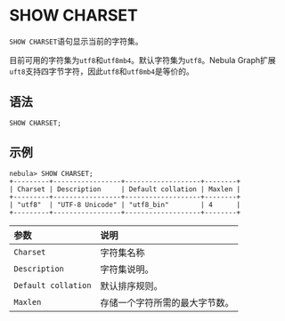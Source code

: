 # SHOW CHARSET

`SHOW CHARSET`语句显示当前的字符集。

目前可用的字符集为`utf8`和`utf8mb4`。默认字符集为`utf8`。Nebula Graph扩展`uft8`支持四字节字符，因此`utf8`和`utf8mb4`是等价的。

## 语法

```ngql
SHOW CHARSET;
```

## 示例

```ngql
nebula> SHOW CHARSET;
+---------+-----------------+-------------------+--------+
| Charset | Description     | Default collation | Maxlen |
+---------+-----------------+-------------------+--------+
| "utf8"  | "UTF-8 Unicode" | "utf8_bin"        | 4      |
+---------+-----------------+-------------------+--------+
```


|参数|说明|
|:---|:---|
|`Charset`|字符集名称|
|`Description`|字符集说明。|
|`Default collation`|默认排序规则。|
|`Maxlen`|存储一个字符所需的最大字节数。|

